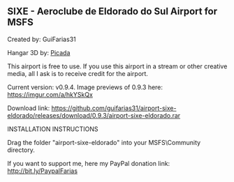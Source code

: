 ## SIXE - Aeroclube de Eldorado do Sul Airport for MSFS ##

Created by: GuiFarias31

Hangar 3D by: [Picada](https://3dwarehouse.sketchup.com/user/0148015134167242350453261/Picada)

This airport is free to use. If you use this airport in a stream or other creative media, all I ask is to receive credit for the airport.

Current version: v0.9.4. Image previews of 0.9.3 here: https://imgur.com/a/hkYSkQx

Download link: https://github.com/guifarias31/airport-sixe-eldorado/releases/download/0.9.3/airport-sixe-eldorado.rar

INSTALLATION INSTRUCTIONS

Drag the folder "airport-sixe-eldorado" into your MSFS\Community directory.

If you want to support me, here my PayPal donation link: http://bit.ly/PaypalFarias
